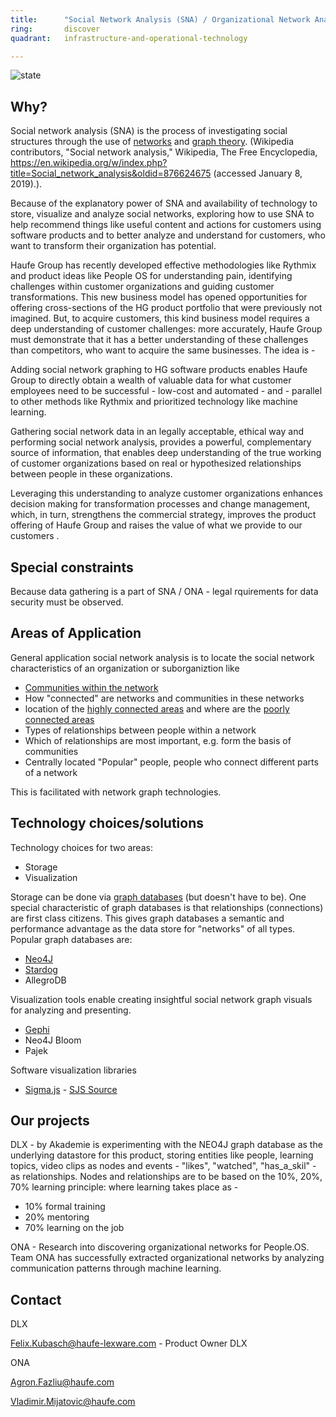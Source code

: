 ```yaml
---
title:      "Social Network Analysis (SNA) / Organizational Network Analysis (ONA)"
ring:       discover
quadrant:   infrastructure-and-operational-technology

---
```


![state](./../assets/images/item_state_under_construction.png)

## Why? ##
Social network analysis (SNA) is the process of investigating social structures through the use of [networks](https://en.wikipedia.org/wiki/Network_theory) and [graph theory](https://en.wikipedia.org/wiki/Graph_theory). (Wikipedia contributors, "Social network analysis," Wikipedia, The Free Encyclopedia, https://en.wikipedia.org/w/index.php?title=Social_network_analysis&oldid=876624675 (accessed January 8, 2019).). 

Because of the explanatory power of SNA and availability of technology to store, visualize and analyze social networks, exploring how to use SNA to help recommend things like useful content and actions for customers using software products and to better analyze and understand for customers, who want to transform their organization has potential.

Haufe Group has recently developed effective methodologies like Rythmix and product ideas like People OS for understanding pain, identifying challenges within customer organizations and guiding customer transformations. This new business model has opened opportunities for offering cross-sections of the HG product portfolio that were previously not imagined. But, to acquire customers, this kind business model requires a deep understanding of customer challenges: more accurately, Haufe Group must demonstrate that it has a better understanding of these challenges than competitors, who want to acquire the same businesses.  The idea is -

Adding social network graphing to HG software products enables Haufe Group to directly obtain a wealth of valuable data for what customer employees need to be successful - low-cost and automated - and - parallel to other methods like Rythmix and prioritized technology like machine learning. 

Gathering social network data in an legally acceptable, ethical way and performing social network analysis, provides a powerful, complementary source of information, that enables deep understanding of the true working of customer organizations based on real or hypothesized relationships between people in these organizations. 

Leveraging this understanding to analyze customer organizations enhances decision making for transformation processes and change management, which, in turn, strengthens the commercial strategy, improves the product offering of Haufe Group and raises the value of what we provide to our customers . 

## Special constraints ##

Because data gathering is a part of SNA / ONA - legal rquirements for data security must be observed. 

## Areas of Application ##

General application social network analysis is to locate the social network characteristics of an organization or suborganiztion like
- [Communities within the network](https://en.wikipedia.org/wiki/Community_structure#Importance)
- How "connected" are networks and communities in these networks
- location of the [highly connected areas](https://en.wikipedia.org/wiki/Small-world_network#Properties_of_small-world_networks) and where are the [poorly connected areas](https://en.wikipedia.org/wiki/Structural_holes)
- Types of relationships between people within a network
- Which of relationships are most important, e.g. form the basis of communities
- Centrally located "Popular" people, people who connect different parts of a network

This is facilitated with network graph technologies. 

## Technology choices/solutions ##

Technology choices for two areas:
- Storage 
- Visualization

Storage can be done via [graph databases](https://neo4j.com/why-graph-databases/) (but doesn't have to be). One special characteristic of graph databases is that relationships (connections) are first class citizens. This gives graph databases a semantic and performance advantage as the data store for "networks" of all types. Popular graph databases are:
- [Neo4J](https://neo4j.com/product/)
- [Stardog](https://www.stardog.com/why-stardog/)
- AllegroDB

Visualization tools enable creating insightful social network graph visuals for analyzing and presenting.
- [Gephi](https://gephi.org/)
- Neo4J Bloom
- Pajek

Software visualization libraries
- [Sigma.js](http://sigmajs.org/) - [SJS Source](https://github.com/jacomyal/sigma.js/)


## Our projects ##

DLX - by Akademie is experimenting with the NEO4J graph database as the underlying datastore for this product, storing entities like people, learning topics, video clips as nodes and events - "likes", "watched", "has_a_skil" - as relationships. Nodes and relationships are to be based on the 10%, 20%, 70% learning principle: where learning takes place as - 
- 10% formal training
- 20% mentoring
- 70% learning on the job

ONA - Research into discovering organizational networks for People.OS. Team ONA has successfully extracted organizational networks by analyzing communication patterns through machine learning. 

## Contact ##

DLX

Felix.Kubasch@haufe-lexware.com - Product Owner DLX

ONA

Agron.Fazliu@haufe.com

Vladimir.Mijatovic@haufe.com
